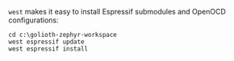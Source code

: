 `west` makes it easy to install Espressif submodules and OpenOCD configurations:

```shell
cd c:\golioth-zephyr-workspace
west espressif update
west espressif install
```

